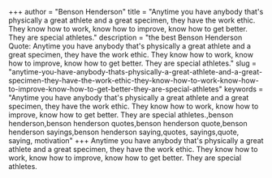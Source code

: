 +++
author = "Benson Henderson"
title = "Anytime you have anybody that's physically a great athlete and a great specimen, they have the work ethic. They know how to work, know how to improve, know how to get better. They are special athletes."
description = "the best Benson Henderson Quote: Anytime you have anybody that's physically a great athlete and a great specimen, they have the work ethic. They know how to work, know how to improve, know how to get better. They are special athletes."
slug = "anytime-you-have-anybody-thats-physically-a-great-athlete-and-a-great-specimen-they-have-the-work-ethic-they-know-how-to-work-know-how-to-improve-know-how-to-get-better-they-are-special-athletes"
keywords = "Anytime you have anybody that's physically a great athlete and a great specimen, they have the work ethic. They know how to work, know how to improve, know how to get better. They are special athletes.,benson henderson,benson henderson quotes,benson henderson quote,benson henderson sayings,benson henderson saying,quotes, sayings,quote, saying, motivation"
+++
Anytime you have anybody that's physically a great athlete and a great specimen, they have the work ethic. They know how to work, know how to improve, know how to get better. They are special athletes.
